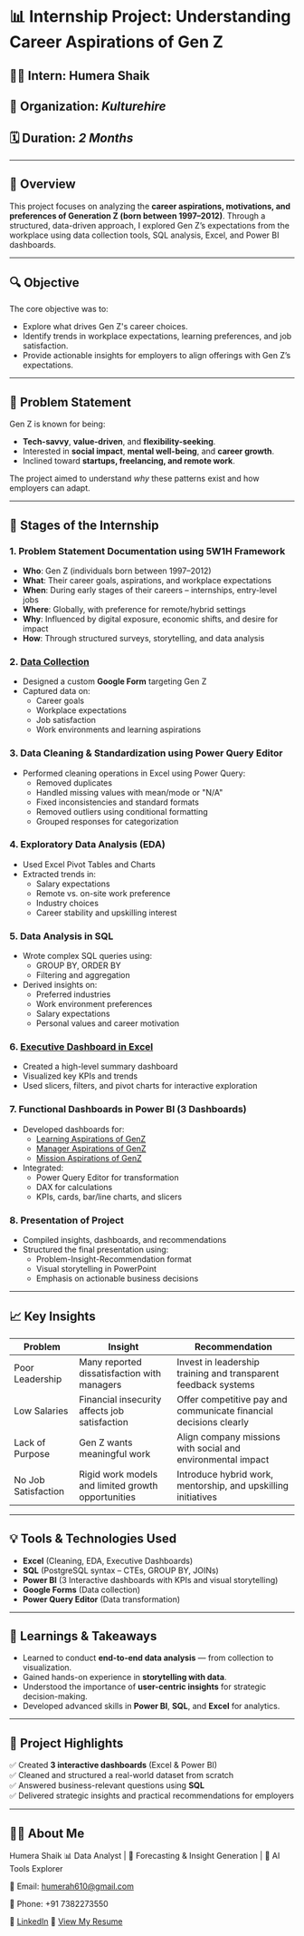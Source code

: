 # 📊 Internship Project: Understanding Career Aspirations of Gen Z

## 👩‍💻 Intern: **Humera Shaik**  
## 📍 Organization: *Kulturehire*  
## 🗓️ Duration: *2 Months*

---

## 🌟 Overview

This project focuses on analyzing the **career aspirations, motivations, and preferences of Generation Z (born between 1997–2012)**. Through a structured, data-driven approach, I explored Gen Z’s expectations from the workplace using data collection tools, SQL analysis, Excel, and Power BI dashboards.

---

## 🔍 Objective

The core objective was to:
- Explore what drives Gen Z's career choices.
- Identify trends in workplace expectations, learning preferences, and job satisfaction.
- Provide actionable insights for employers to align offerings with Gen Z’s expectations.

---

## 🧩 Problem Statement

Gen Z is known for being:
- **Tech-savvy**, **value-driven**, and **flexibility-seeking**.
- Interested in **social impact**, **mental well-being**, and **career growth**.
- Inclined toward **startups, freelancing, and remote work**.

The project aimed to understand *why* these patterns exist and how employers can adapt.

---

## 🚀 Stages of the Internship

### 1. **Problem Statement Documentation using 5W1H Framework**
- **Who**: Gen Z (individuals born between 1997–2012)
- **What**: Their career goals, aspirations, and workplace expectations
- **When**: During early stages of their careers – internships, entry-level jobs
- **Where**: Globally, with preference for remote/hybrid settings
- **Why**: Influenced by digital exposure, economic shifts, and desire for impact
- **How**: Through structured surveys, storytelling, and data analysis

### 2. **[Data Collection](https://forms.gle/JTiDgK8isxZHUN2bA)**
- Designed a custom **Google Form** targeting Gen Z
- Captured data on:
  - Career goals  
  - Workplace expectations  
  - Job satisfaction  
  - Work environments and learning aspirations

### 3. **Data Cleaning & Standardization using Power Query Editor**
- Performed cleaning operations in Excel using Power Query:
  - Removed duplicates
  - Handled missing values with mean/mode or "N/A"
  - Fixed inconsistencies and standard formats
  - Removed outliers using conditional formatting
  - Grouped responses for categorization

### 4. **Exploratory Data Analysis (EDA)**
- Used Excel Pivot Tables and Charts
- Extracted trends in:
  - Salary expectations
  - Remote vs. on-site work preference
  - Industry choices
  - Career stability and upskilling interest

### 5. **Data Analysis in SQL**
- Wrote complex SQL queries using:
  - GROUP BY, ORDER BY
  - Filtering and aggregation
- Derived insights on:
  - Preferred industries
  - Work environment preferences
  - Salary expectations
  - Personal values and career motivation

### 6. **[Executive Dashboard in Excel](Dashboard/Executive.png)**
- Created a high-level summary dashboard
- Visualized key KPIs and trends
- Used slicers, filters, and pivot charts for interactive exploration

### 7. **Functional Dashboards in Power BI (3 Dashboards)**
- Developed dashboards for:
  - [Learning Aspirations of GenZ](Dashboard/Learning.png)
  - [Manager Aspirations of GenZ](Dashboard/Manager.png)
  - [Mission Aspirations of GenZ](Dashboard/Mission.png)
- Integrated:
  - Power Query Editor for transformation
  - DAX for calculations
  - KPIs, cards, bar/line charts, and slicers

### 8. **Presentation of Project**
- Compiled insights, dashboards, and recommendations
- Structured the final presentation using:
  - Problem-Insight-Recommendation format
  - Visual storytelling in PowerPoint
  - Emphasis on actionable business decisions

---

## 📈 Key Insights

| Problem | Insight | Recommendation |
|--------|---------|----------------|
| Poor Leadership | Many reported dissatisfaction with managers | Invest in leadership training and transparent feedback systems |
| Low Salaries | Financial insecurity affects job satisfaction | Offer competitive pay and communicate financial decisions clearly |
| Lack of Purpose | Gen Z wants meaningful work | Align company missions with social and environmental impact |
| No Job Satisfaction | Rigid work models and limited growth opportunities | Introduce hybrid work, mentorship, and upskilling initiatives |

---

## 💡 Tools & Technologies Used

- **Excel** (Cleaning, EDA, Executive Dashboards)
- **SQL** (PostgreSQL syntax – CTEs, GROUP BY, JOINs)
- **Power BI** (3 Interactive dashboards with KPIs and visual storytelling)
- **Google Forms** (Data collection)
- **Power Query Editor** (Data transformation)

---

## 🧠 Learnings & Takeaways

- Learned to conduct **end-to-end data analysis** — from collection to visualization.
- Gained hands-on experience in **storytelling with data**.
- Understood the importance of **user-centric insights** for strategic decision-making.
- Developed advanced skills in **Power BI**, **SQL**, and **Excel** for analytics.

---

## 📌 Project Highlights

✅ Created **3 interactive dashboards** (Excel & Power BI)  
✅ Cleaned and structured a real-world dataset from scratch  
✅ Answered business-relevant questions using **SQL**  
✅ Delivered strategic insights and practical recommendations for employers

---

## 👩‍💻 About Me
Humera Shaik
📊 Data Analyst | 🎯 Forecasting & Insight Generation | 🤖 AI Tools Explorer

📧 Email: humerah610@gmail.com

📱 Phone: +91 7382273550

🔗 [LinkedIn](https://www.linkedin.com/in/humera-shaik-dataanalyst/)
📄 [View My Resume](HS%20DA%2045.pdf)
